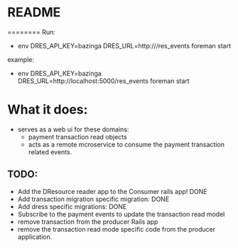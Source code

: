 # README
========
Run:
- env DRES_API_KEY=bazinga DRES_URL=http://<url>/res_events foreman start

example:
- env DRES_API_KEY=bazinga DRES_URL=http://localhost:5000/res_events foreman start

What it does:
=============
- serves as a web ui for these domains:
  - payment transaction read objects
  - acts as a remote mcroservice to consume the payment transaction related events.

TODO:
-----
- Add the DResource reader app to the Consumer rails app! DONE
- Add transaction migration specific migration: DONE
- Add dress specific migrations: DONE
- Subscribe to the payment events to update the transaction read model 
- remove transaction from the producer Rails app
- remove the transaction read mode specific code from the producer application.